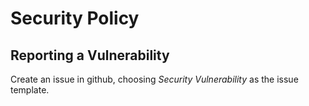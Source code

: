 # Security Policy

## Reporting a Vulnerability

Create an issue in github, choosing *Security Vulnerability* as the issue template.
